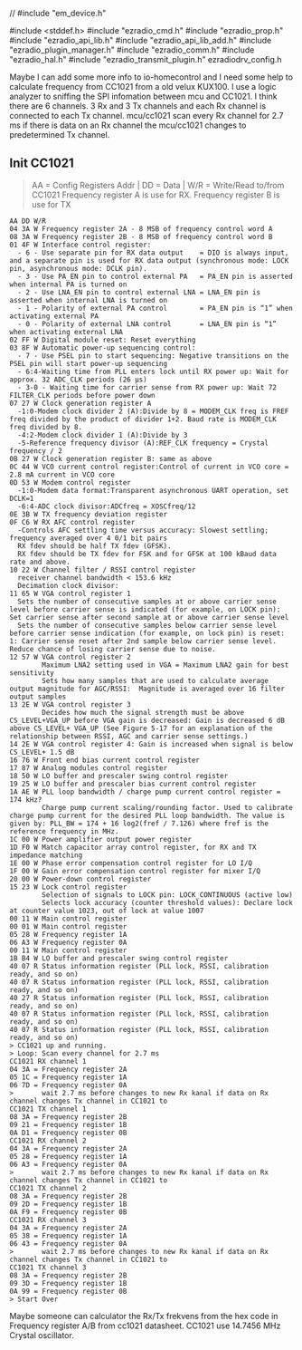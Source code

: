 // #include "em_device.h"

#include <stddef.h>
#include "ezradio_cmd.h"
#include "ezradio_prop.h"
#include "ezradio_api_lib.h"
#include "ezradio_api_lib_add.h"
#include "ezradio_plugin_manager.h"
#include "ezradio_comm.h"
#include "ezradio_hal.h"
#include "ezradio_transmit_plugin.h"
ezradiodrv_config.h

Maybe I can add some more info to io-homecontrol and I need some help to calculate frequency from CC1021 from a old velux KUX100. I use a logic analyzer to sniffing the SPI infomation between mcu and CC1021.
I think there are 6 channels. 3 Rx and 3 Tx channels and each Rx channel is connected to each Tx channel. mcu/cc1021 scan every Rx channel for 2.7 ms if there is data on an Rx channel the mcu/cc1021 changes to predetermined Tx channel.

## Init CC1021

> AA = Config Registers Addr | DD = Data | W/R = Write/Read to/from CC1021
> Frequency register A is use for RX. Frequency register B is use for TX

```
AA DD W/R
04 3A W Frequency register 2A - 8 MSB of frequency control word A
08 3A W Frequency register 2B - 8 MSB of frequency control word B
01 4F W Interface control register:
  - 6 - Use separate pin for RX data output    = DIO is always input, and a separate pin is used for RX data output (synchronous mode: LOCK pin, asynchronous mode: DCLK pin).
  - 3 - Use PA_EN pin to control external PA   = PA_EN pin is asserted when internal PA is turned on
  - 2 - Use LNA_EN pin to control external LNA = LNA_EN pin is asserted when internal LNA is turned on
  - 1 - Polarity of external PA control        = PA_EN pin is “1” when activating external PA
  - 0 - Polarity of external LNA control       = LNA_EN pin is “1” when activating external LNA
02 FF W Digital module reset: Reset everything
03 8F W Automatic power-up sequencing control:
  - 7 - Use PSEL pin to start sequencing: Negative transitions on the PSEL pin will start power-up sequencing
  - 6:4-Waiting time from PLL enters lock until RX power up: Wait for approx. 32 ADC_CLK periods (26 μs)
  - 3-0 - Waiting time for carrier sense from RX power up: Wait 72 FILTER_CLK periods before power down
07 27 W Clock generation register A
  -1:0-Modem clock divider 2 (A):Divide by 8 = MODEM_CLK freq is FREF freq divided by the product of divider 1+2. Baud rate is MODEM_CLK freq divided by 8.
  -4:2-Modem clock divider 1 (A):Divide by 3
  -5-Reference frequency divisor (A):REF_CLK frequency = Crystal frequency / 2
0B 27 W Clock generation register B: same as above
0C 44 W VCO current control register:Control of current in VCO core = 2.8 mA current in VCO core
0D 53 W Modem control register
  -1:0-Modem data format:Transparent asynchronous UART operation, set DCLK=1
  -6:4-ADC clock divisor:ADCfreq = XOSCfreq/12
0E 3B W TX frequency deviation register
0F C6 W RX AFC control register
  -Controls AFC settling time versus accuracy: Slowest settling; frequency averaged over 4 0/1 bit pairs
  RX fdev should be half TX fdev (GFSK).
  RX fdev should be TX fdev for FSK and for GFSK at 100 kBaud data rate and above.
10 22 W Channel filter / RSSI control register
  receiver channel bandwidth < 153.6 kHz
  Decimation clock divisor:
11 65 W VGA control register 1
  Sets the number of consecutive samples at or above carrier sense level before carrier sense is indicated (for example, on LOCK pin): Set carrier sense after second sample at or above carrier sense level
  Sets the number of consecutive samples below carrier sense level before carrier sense indication (for example, on lock pin) is reset: 1: Carrier sense reset after 2nd sample below carrier sense level. Reduce chance of losing carrier sense due to noise.
12 57 W VGA control register 2
        Maximum LNA2 setting used in VGA = Maximum LNA2 gain for best sensitivity
        Sets how many samples that are used to calculate average output magnitude for AGC/RSSI:  Magnitude is averaged over 16 filter output samples
13 2E W VGA control register 3
        Decides how much the signal strength must be above CS_LEVEL+VGA_UP before VGA gain is decreased: Gain is decreased 6 dB above CS_LEVEL+ VGA_UP (See Figure 5-17 for an explanation of the relationship between RSSI, AGC and carrier sense settings.)
14 2E W VGA control register 4: Gain is increased when signal is below CS_LEVEL+ 1.5 dB
16 76 W Front end bias current control register
17 87 W Analog modules control register
18 50 W LO buffer and prescaler swing control register
19 25 W LO buffer and prescaler bias current control register
1A AE W PLL loop bandwidth / charge pump current control register = 174 kHz?
        Charge pump current scaling/rounding factor. Used to calibrate charge pump current for the desired PLL loop bandwidth. The value is given by: PLL_BW = 174 + 16 log2(fref / 7.126) where fref is the reference frequency in MHz.
1C 00 W Power amplifier output power register
1D F0 W Match capacitor array control register, for RX and TX impedance matching
1E 00 W Phase error compensation control register for LO I/Q
1F 00 W Gain error compensation control register for mixer I/Q
20 00 W Power-down control register
15 23 W Lock control register
        Selection of signals to LOCK pin: LOCK_CONTINUOUS (active low)
        Selects lock accuracy (counter threshold values): Declare lock at counter value 1023, out of lock at value 1007
00 11 W Main control register
00 01 W Main control register
05 28 W Frequency register 1A
06 A3 W Frequency register 0A
00 11 W Main control register
1B B4 W LO buffer and prescaler swing control register
40 07 R Status information register (PLL lock, RSSI, calibration ready, and so on)
40 07 R Status information register (PLL lock, RSSI, calibration ready, and so on)
40 27 R Status information register (PLL lock, RSSI, calibration ready, and so on)
40 07 R Status information register (PLL lock, RSSI, calibration ready, and so on)
40 07 R Status information register (PLL lock, RSSI, calibration ready, and so on)
> CC1021 up and running.
> Loop: Scan every channel for 2.7 ms
CC1021 RX channel 1
04 3A = Frequency register 2A
05 1C = Frequency register 1A
06 7D = Frequency register 0A
>       wait 2.7 ms before changes to new Rx kanal if data on Rx channel changes Tx channel in CC1021 to
CC1021 TX channel 1
08 3A = Frequency register 2B
09 21 = Frequency register 1B
0A D1 = Frequency register 0B
CC1021 RX channel 2
04 3A = Frequency register 2A
05 28 = Frequency register 1A
06 A3 = Frequency register 0A
>       wait 2.7 ms before changes to new Rx kanal if data on Rx channel changes Tx channel in CC1021 to
CC1021 TX channel 2
08 3A = Frequency register 2B
09 2D = Frequency register 1B
0A F9 = Frequency register 0B
CC1021 RX channel 3
04 3A = Frequency register 2A
05 38 = Frequency register 1A
06 43 = Frequency register 0A
>       wait 2.7 ms before changes to new Rx kanal if data on Rx channel changes Tx channel in CC1021 to
CC1021 TX channel 3
08 3A = Frequency register 2B
09 3D = Frequency register 1B
0A 99 = Frequency register 0B
> Start Over
```

Maybe someone can calculator the Rx/Tx frekvens from the hex code in Frequency register A/B from cc1021 datasheet. CC1021 use 14.7456 MHz Crystal oscillator.
